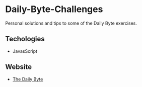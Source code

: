 # Daily-Byte-Challenges

Personal solutions and tips to some of the Daily Byte exercises.

## Techologies
<ul>
  <li>JavasScript</li>
</ul>

## Website
  <ul>
    <li>
        <a href="https://thedailybyte.dev/">The Daily Byte</a>
    </li>
</ul>

